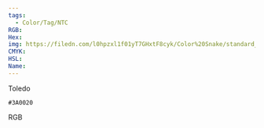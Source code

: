 ```yaml
---
tags:
  - Color/Tag/NTC
RGB:
Hex:
img: https://filedn.com/l0hpzxl1f01yT7GHxtF8cyk/Color%20Snake/standard_csv_to_svg//3A0020.svg
CMYK:
HSL:
Name:
---
```

Toledo
```palette
#3A0020
```
RGB
